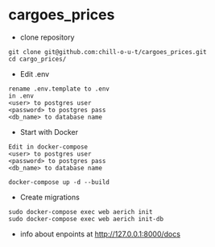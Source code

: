# cargoes_prices
- clone repository
```
git clone git@github.com:chill-o-u-t/cargoes_prices.git
cd cargo_prices/
```
- Edit .env
```
rename .env.template to .env
in .env
<user> to postgres user
<password> to postgres pass
<db_name> to database name
```
- Start with Docker
```
Edit in docker-compose
<user> to postgres user
<password> to postgres pass
<db_name> to database name
```
```
docker-compose up -d --build
```
- Create migrations
```
sudo docker-compose exec web aerich init
sudo docker-compose exec web aerich init-db
```
- info about enpoints at http://127.0.0.1:8000/docs
